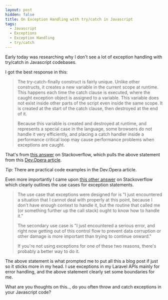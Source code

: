 ```yaml
---
layout: post
hidden: false
title: On Exception Handling with try/catch in Javascript
tags:
  - Javascript
  - Exceptions
  - Exception Handling
  - try/catch
---
```

Early today was researching why I don't see a lot of exception handling with try/catch in Javascript codebases.

I got the best response in this:

> The try-catch-finally construct is fairly unique. Unlike other constructs, it creates a new variable in the current scope at runtime. This happens each time the catch clause is executed, where the caught exception object is assigned to a variable. This variable does not exist inside other parts of the script even inside the same scope. It is created at the start of the catch clause, then destroyed at the end of it.
>
> Because this variable is created and destroyed at runtime, and represents a special case in the language, some browsers do not handle it very efficiently, and placing a catch handler inside a performance critical loop may cause performance problems when exceptions are caught.

That's from [this answer](https://stackoverflow.com/a/12609630/6924437) on Stackoverflow, which pulls the above statement from this [Dev.Opera article](https://dev.opera.com/articles/efficient-javascript/?page=2#trycatch).

_Tip:_ There are practical code examples in the Dev.Opera article.

Even more importantly I came upon [this other answer](https://softwareengineering.stackexchange.com/a/189226) on Stackoverflow which clearly outlines the use cases for exception statements.

> The use case that exceptions were designed for is "I just encountered a situation that I cannot deal with properly at this point, because I don't have enough context to handle it, but the routine that called me (or something further up the call stack) ought to know how to handle it."
>
> The secondary use case is "I just encountered a serious error, and right now getting out of this control flow to prevent data corruption or other damage is more important than trying to continue onward."
>
> If you're not using exceptions for one of these two reasons, there's probably a better way to do it.

The above statement is what prompted me to put all this a blog post if just so it sticks more in my head. I use exceptions in my Laravel APIs mainly for error handling, and the above statement clearly set some boundaries for me.

What are you thoughts on this.., do you often throw and catch exceptions in your Javascript code?
